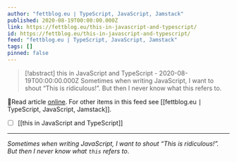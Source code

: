 ```yaml
---
author: "fettblog․eu ∣ TypeScript, JavaScript, Jamstack"
published: 2020-08-19T00:00:00.000Z
link: https://fettblog.eu/this-in-javascript-and-typescript/
id: https://fettblog.eu/this-in-javascript-and-typescript/
feed: "fettblog․eu ∣ TypeScript, JavaScript, Jamstack"
tags: []
pinned: false
---
```

> [!abstract] this in JavaScript and TypeScript - 2020-08-19T00:00:00.000Z
> Sometimes when writing JavaScript, I want to shout “This is ridiculous!”. But then I never know what this refers to.

🔗Read article [online](https://fettblog.eu/this-in-javascript-and-typescript/). For other items in this feed see [[fettblog․eu ∣ TypeScript, JavaScript, Jamstack]].

- [ ] [[this in JavaScript and TypeScript]]
- - -
_Sometimes when writing JavaScript, I want to shout “This is ridiculous!”. But then I never know what `this` refers to_.
